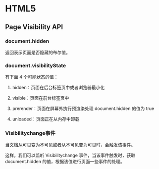 # HTML5

## Page Visibility API

### document.hidden

返回表示页面是否隐藏的布尔值。

### document.visibilityState

有下面 4 个可能状态的值：

1. hidden：页面在后台标签页中或者浏览器最小化

2. visible：页面在前台标签页中

3. prerender：页面在屏幕外执行预渲染处理 document.hidden 的值为 true

4. unloaded：页面正在从内存中卸载

### Visibilitychange事件

当文档从可见变为不可见或者从不可见变为可见时，会触发该事件。

这样，我们可以监听 Visibilitychange 事件，当该事件触发时，获取 document.hidden 的值，根据该值进行页面一些事件的处理。